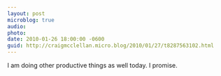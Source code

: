 ```yaml
---
layout: post
microblog: true
audio: 
photo: 
date: 2010-01-26 18:00:00 -0600
guid: http://craigmcclellan.micro.blog/2010/01/27/t8287563102.html
---
```

I am doing other productive things as well today.  I promise.
